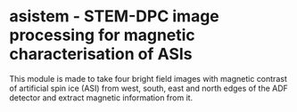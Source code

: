 # asistem - STEM-DPC image processing for magnetic characterisation of ASIs

This module is made to take four bright field images with magnetic contrast of artificial spin ice (ASI) from west, south, east and north edges of the ADF detector and extract magnetic information from it.
